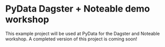 # PyData Dagster + Noteable demo workshop

This example project will be used at PyData for the Dagster and Noteable workshop. A completed version of this project is coming soon!
